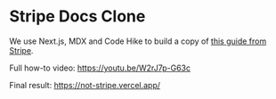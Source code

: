 # Stripe Docs Clone

We use Next.js, MDX and Code Hike to build a copy of [this guide from Stripe](https://stripe.com/docs/checkout/quickstart).

Full how-to video: https://youtu.be/W2rJ7p-G63c

Final result: https://not-stripe.vercel.app/
